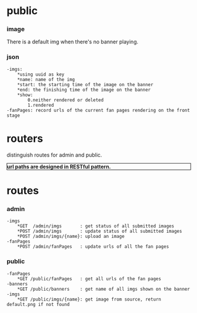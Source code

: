 # public
### image
There is a default img when there's no banner playing.
### json
    -imgs:
        *using uuid as key
        *name: name of the img
        *start: the starting time of the image on the banner
        *end: the finishing time of the image on the banner
        *show:
            0.neither rendered or deleted
            1.rendered
    -fanPages: record urls of the current fan pages rendering on the front stage

# routers
distinguish routes for admin and public.
<div style="border: 1px solid black">
    <strong>url paths are designed in RESTful pattern.</strong>
</div>

# routes
### admin
    -imgs
        *GET  /admin/imgs       : get status of all submitted images
        *POST /admin/imgs       : update status of all submitted images
        *POST /admin/imgs/{name}: upload an image
    -fanPages
        *POST /admin/fanPages   : update urls of all the fan pages
### public
    -fanPages
        *GET /public/fanPages   : get all urls of the fan pages
    -banners
        *GET /public/banners    : get name of all imgs shown on the banner
    -imgs
        *GET /public/imgs/{name}: get image from source, return default.png if not found
